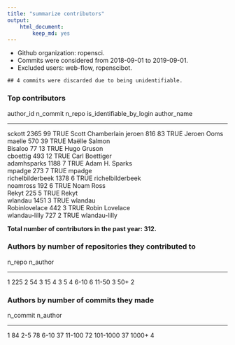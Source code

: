 ```yaml
---
title: "summarize contributors"
output: 
    html_document:
        keep_md: yes
---
```






- Github organization: ropensci.
- Commits were considered from 2018-09-01 to 2019-09-01.
- Excluded users: web-flow, ropenscibot.




```
## 4 commits were discarded due to being unidentifiable.
```



### Top contributors


author_id           n_commit   n_repo  is_identifiable_by_login   author_name       
-----------------  ---------  -------  -------------------------  ------------------
sckott                  2365       99  TRUE                       Scott Chamberlain 
jeroen                   816       83  TRUE                       Jeroen Ooms       
maelle                   570       39  TRUE                       Maëlle Salmon     
Bisaloo                   77       13  TRUE                       Hugo Gruson       
cboettig                 493       12  TRUE                       Carl Boettiger    
adamhsparks             1188        7  TRUE                       Adam H. Sparks    
mpadge                   273        7  TRUE                       mpadge            
richelbilderbeek        1378        6  TRUE                       richelbilderbeek  
noamross                 192        6  TRUE                       Noam Ross         
Rekyt                    225        5  TRUE                       Rekyt             
wlandau                 1451        3  TRUE                       wlandau           
Robinlovelace            442        3  TRUE                       Robin Lovelace    
wlandau-lilly            727        2  TRUE                       wlandau-lilly     


**Total number of contributors in the past year: 312.**

### Authors by number of repositories they contributed to


n_repo    n_author
-------  ---------
1              225
2               54
3               15
4                3
5                4
6-10             6
11-50            3
50+              2

### Authors by number of commits they made


n_commit    n_author
---------  ---------
1                 84
2-5               78
6-10              37
11-100            72
101-1000          37
1000+              4

